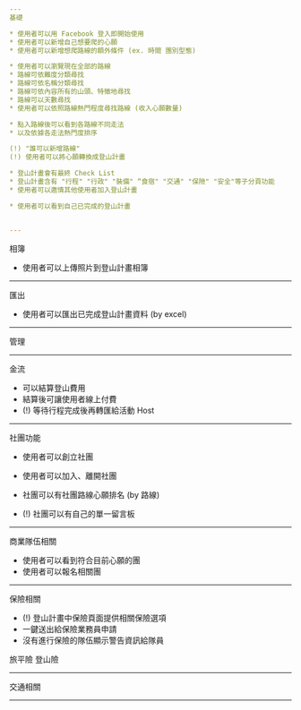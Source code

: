 ```yaml
---
基礎

* 使用者可以用 Facebook 登入即開始使用
* 使用者可以新增自己想要爬的心願
* 使用者可以新增想爬路線的額外條件 (ex. 時間 團別型態)

* 使用者可以瀏覽現在全部的路線
* 路線可依難度分類尋找
* 路線可依名稱分類尋找
* 路線可依內容所有的山頭、特徵地尋找
* 路線可以天數尋找
* 使用者可以依照路線熱門程度尋找路線 (收入心願數量)

* 點入路線後可以看到各路線不同走法
* 以及依據各走法熱門度排序

(!) "誰可以新增路線" 
(!) 使用者可以將心願轉換成登山計畫

* 登山計畫會有最終 Check List
* 登山計畫含有 "行程" "行政" "裝備" “食宿" "交通" "保險" "安全"等子分頁功能
* 使用者可以邀情其他使用者加入登山計畫

* 使用者可以看到自己已完成的登山計畫


---
```

相簿
* 使用者可以上傳照片到登山計畫相簿

---
匯出
* 使用者可以匯出已完成登山計畫資料 (by excel)

---
管理



---
金流

* 可以結算登山費用
* 結算後可讓使用者線上付費
* (!) 等待行程完成後再轉匯給活動 Host 


---
社團功能

* 使用者可以創立社團
* 使用者可以加入、離開社團

* 社團可以有社團路線心願排名 (by 路線)
* (!) 社團可以有自己的單一留言板

---

商業隊伍相關

* 使用者可以看到符合目前心願的團
* 使用者可以報名相關團

---

保險相關

* (!) 登山計畫中保險頁面提供相關保險選項
* 一鍵送出給保險業務員申請
* 沒有進行保險的隊伍顯示警告資訊給隊員

旅平險
登山險

---

交通相關

---
